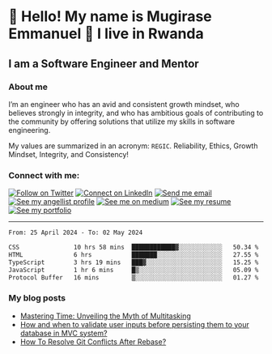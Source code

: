 # :handshake: Hello! My name is Mugirase Emmanuel :man: I live in Rwanda

## I am a Software Engineer and Mentor
### About me
I’m an engineer who has an avid and consistent growth mindset, who believes strongly in integrity, and who has ambitious goals of contributing to the community by offering solutions that utilize my skills in software engineering.

My values are summarized in an acronym: `REGIC`. Reliability, Ethics, Growth Mindset, Integrity, and Consistency!

### Connect with me:

[![Follow on Twitter](https://img.shields.io/badge/--twitter?label=Twitter&logo=Twitter&style=social)](https://twitter.com/descholar3) [![Connect on LinkedIn](https://img.shields.io/badge/--linkedin?label=LinkedIn&logo=LinkedIn&style=social)](https://www.linkedin.com/in/mugirase-emmanuel) [![Send me email](https://img.shields.io/badge/--gmail?label=Gmail&logo=Gmail&style=social)](mailto:emmamugira@gmail.com) [![See my angellist profile](https://img.shields.io/badge/--angellist?label=AngelList&logo=AngelList&style=social)](https://angel.co/u/mugirase-emmanuel-1) [![See me on medium](https://img.shields.io/badge/--medium?label=Medium&logo=medium&style=social)](https://medium.com/@emmamugira) [![See my resume](https://img.shields.io/badge/--resume?label=Resume&logo=resume&style=social)](./assets/mugirase-emmanuel-resume.pdf) [![See my portfolio](https://img.shields.io/badge/--portfolio?label=Portfolio&logo=portfolio&style=social)](https://descholar.netlify.app/)
___

<!--|My github statistics|My languages|Streaks|
|-|-|-|
|[![descholar's github stats](https://github-readme-stats.vercel.app/api?username=descholar-ceo&show_icons=true&theme=dark&hide_title=true)](https://github.com/descholar-ceo)|[![Top Langs](https://github-readme-stats.vercel.app/api/top-langs/?username=descholar-ceo&show_icons=true&theme=dark&layout=compact&hide_title=true)](https://github.com/descholar-ceo)|![descholar-ceo](https://github-readme-streak-stats.herokuapp.com/?user=descholar-ceo&theme=dark)

### My last week's work's statistics-->
<!--START_SECTION:waka-->

```txt
From: 25 April 2024 - To: 02 May 2024

CSS               10 hrs 58 mins  ████████████▓░░░░░░░░░░░░   50.34 %
HTML              6 hrs           ███████░░░░░░░░░░░░░░░░░░   27.55 %
TypeScript        3 hrs 19 mins   ███▓░░░░░░░░░░░░░░░░░░░░░   15.25 %
JavaScript        1 hr 6 mins     █▒░░░░░░░░░░░░░░░░░░░░░░░   05.09 %
Protocol Buffer   16 mins         ▒░░░░░░░░░░░░░░░░░░░░░░░░   01.27 %
```

<!--END_SECTION:waka-->

### My blog posts
<!-- BLOG-POST-LIST:START -->
- [Mastering Time: Unveiling the Myth of Multitasking](https://medium.com/@emmamugira/mastering-time-unveiling-the-myth-of-multitasking-25f002329ead?source=rss-e9c027d169e1------2)
- [How and when to validate user inputs before persisting them to your database in MVC system?](https://medium.com/@emmamugira/how-and-when-to-validate-user-inputs-before-persisting-them-in-a-database-in-mvc-system-b4182aa8b19f?source=rss-e9c027d169e1------2)
- [How To Resolve Git Conflicts After Rebase?](https://medium.com/@emmamugira/how-to-resolve-git-conflicts-after-rebase-e4afde1eab1?source=rss-e9c027d169e1------2)
<!-- BLOG-POST-LIST:END -->
